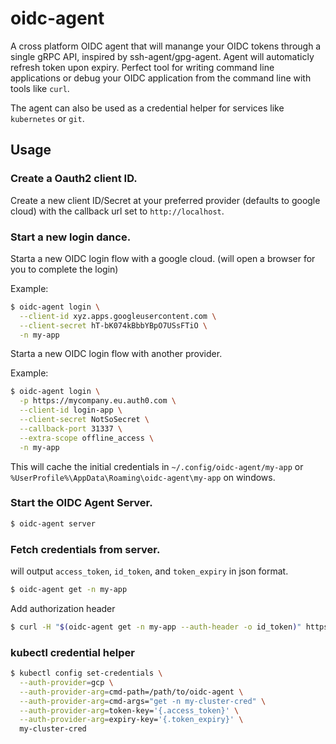 # oidc-agent

A cross platform OIDC agent that will manange your OIDC tokens through a single gRPC API,
inspired by ssh-agent/gpg-agent. Agent will automaticly refresh token upon expiry. Perfect
tool for writing command line applications or debug your OIDC application from the command line
with tools like `curl`.

The agent can also be used as a credential helper for services like `kubernetes` or `git`.

## Usage

### Create a Oauth2 client ID.

Create a new client ID/Secret at your preferred provider (defaults to google cloud)
with the callback url set to `http://localhost`.

### Start a new login dance.

Starta a new OIDC login flow with a google cloud. (will open a browser for you to complete the login)

Example:
```bash
$ oidc-agent login \
  --client-id xyz.apps.googleusercontent.com \
  --client-secret hT-bK074kBbbYBpO7USsFTiO \
  -n my-app
```

Starta a new OIDC login flow with another provider.

Example:
```bash
$ oidc-agent login \
  -p https://mycompany.eu.auth0.com \
  --client-id login-app \
  --client-secret NotSoSecret \
  --callback-port 31337 \
  --extra-scope offline_access \
  -n my-app

```

This will cache the initial credentials in `~/.config/oidc-agent/my-app` or `%UserProfile%\AppData\Roaming\oidc-agent\my-app` on windows.

### Start the OIDC Agent Server.

```bash
$ oidc-agent server
```

### Fetch credentials from server.

will output `access_token`, `id_token`, and `token_expiry` in json format.
```bash
$ oidc-agent get -n my-app
```

Add authorization header
```bash
$ curl -H "$(oidc-agent get -n my-app --auth-header -o id_token)" https://my-app.example.com
```

### kubectl credential helper

```bash
$ kubectl config set-credentials \
  --auth-provider=gcp \
  --auth-provider-arg=cmd-path=/path/to/oidc-agent \
  --auth-provider-arg=cmd-args="get -n my-cluster-cred" \
  --auth-provider-arg=token-key='{.access_token}' \
  --auth-provider-arg=expiry-key='{.token_expiry}' \
  my-cluster-cred
```
